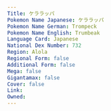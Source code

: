 ```yaml
---
﻿Title: ケララッパ
Pokemon Name Japanese: ケララッパ
Pokemon Name German: Trompeck
Pokemon Name English: Trumbeak
Language Card: Japanese
National Dex Number: 732
Region: Alola
Regional Form: false
Additional Form: false
Mega: false
Gigantamax: false
Cover: false
Link: 
Owned: 
---
```

